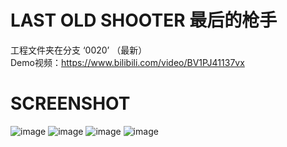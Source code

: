# LAST OLD SHOOTER 最后的枪手
工程文件夹在分支 ‘0020’ （最新）\
Demo视频：https://www.bilibili.com/video/BV1PJ41137vx

# SCREENSHOT
![image](https://github.com/chunchuna/LastOldShooter/blob/master/Demo/a.gif)
![image](https://github.com/chunchuna/LastOldShooter/blob/master/Demo/c.png)
![image](https://github.com/chunchuna/LastOldShooter/blob/master/Demo/b.png)
![image](https://github.com/chunchuna/LastOldShooter/blob/master/Demo/screenshoot1.png)

